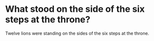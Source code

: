 # What stood on the side of the six steps at the throne?

Twelve lions were standing on the sides of the six steps at the throne.
